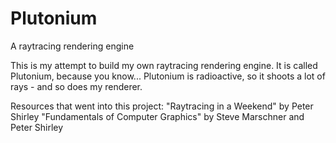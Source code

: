 # Plutonium
A raytracing rendering engine

This is my attempt to build my own raytracing rendering engine. It is called Plutonium, because you know... Plutonium is radioactive, so it shoots a lot of rays - and so does my renderer.

Resources that went into this project:
"Raytracing in a Weekend" by Peter Shirley
"Fundamentals of Computer Graphics" by Steve Marschner and Peter Shirley
